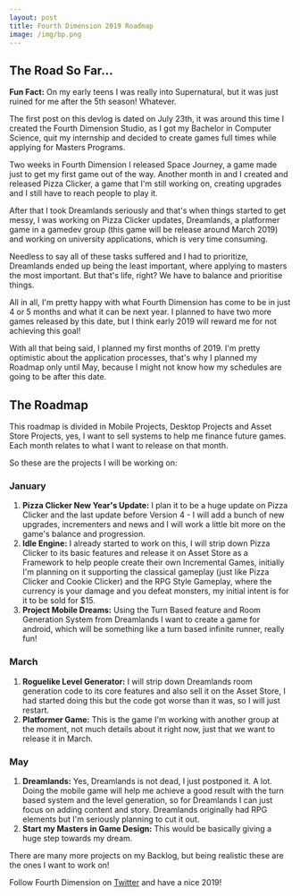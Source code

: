 ```yaml
---
layout: post
title: Fourth Dimension 2019 Roadmap
image: /img/bp.png
---
```


## The Road So Far...

**Fun Fact:** On my early teens I was really into Supernatural, but it was just ruined for me after the 5th season! Whatever.

The first post on this devlog is dated on July 23th, it was around this time I created the Fourth Dimension Studio, as I got my Bachelor in Computer Science, quit my internship and decided to create games full times while applying for Masters Programs.

Two weeks in Fourth Dimension I released Space Journey, a game made just to get my first game out of the way. Another month in and I created and released Pizza Clicker, a game that I'm still working on, creating upgrades and I still have to reach people to play it.

After that I took Dreamlands seriously and that's when things started to get messy, I was working on Pizza Clicker updates, Dreamlands, a platformer game in a gamedev group (this game will be release around March 2019) and working on university applications, which is very time consuming.

Needless to say all of these tasks suffered and I had to prioritize, Dreamlands ended up being the least important, where applying to masters the most important. But that's life, right? We have to balance and prioritise things.

All in all, I'm pretty happy with what Fourth Dimension has come to be in just 4 or 5 months and what it can be next year. I planned to have two more games released by this date, but I think early 2019 will reward me for not achieving this goal!

With all that being said, I planned my first months of 2019. I'm pretty optimistic about the application processes, that's why I planned my Roadmap only until May, because I might not know how my schedules are going to be after this date.

## The Roadmap

This roadmap is divided in Mobile Projects, Desktop Projects and Asset Store Projects, yes, I want to sell systems to help me finance future games. Each month relates to what I want to release on that month.

So these are the projects I will be working on:

### January
1. **Pizza Clicker New Year's Update:** I plan it to be a huge update on Pizza Clicker and the last update before Version 4 - I will add a bunch of new upgrades, incrementers and news and I will work a little bit more on the game's balance and progression.
2. **Idle Engine:** I already started to work on this, I will strip down Pizza Clicker to its basic features and release it on Asset Store as a Framework to help people create their own Incremental Games, initially I'm planning on it supporting the classical gameplay (just like Pizza Clicker and Cookie Clicker) and the RPG Style Gameplay, where the currency is your damage and you defeat monsters, my initial intent is for it to be sold for $15.
3. **Project Mobile Dreams:** Using the Turn Based feature and Room Generation System from Dreamlands I want to create a game for android, which will be something like a turn based infinite runner, really fun!

### March
1. **Roguelike Level Generator:** I will strip down Dreamlands room generation code to its core features and also sell it on the Asset Store, I had started doing this but the code got worse than it was, so I will just restart.
2. **Platformer Game:** This is the game I'm working with another group at the moment, not much details about it right now, just that we want to release it in March.

### May
1. **Dreamlands:** Yes, Dreamlands is not dead, I just postponed it. A lot. Doing the mobile game will help me achieve a good result with the turn based system and the level generation, so for Dreamlands I can just focus on adding content and story. Dreamlands originally had RPG elements but I'm seriously planning to cut it out.
2. **Start my Masters in Game Design:** This would be basically giving a huge step towards my dream.

There are many more projects on my Backlog, but being realistic these are the ones I want to work on!

Follow Fourth Dimension on [Twitter](https://twitter.com/studio_fourth) and have a nice 2019!

